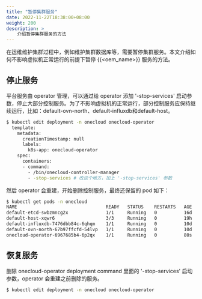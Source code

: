 ```yaml
---
title: "暂停集群服务"
date: 2022-11-22T18:38:00+08:00
weight: 200
description: >
    介绍暂停集群服务的方法
---
```


在运维维护集群过程中，例如维护集群数据库等，需要暂停集群服务。本文介绍如何不影响虚拟机正常运行的前提下暂停 {{<oem_name>}} 服务的方法。

## 停止服务

平台服务由 operator 管理，可以通过给 operator 添加 '-stop-services' 启动参数，停止大部分控制服务。为了不影响虚拟机的正常运行，部分控制服务应保持继续运行，比如：default-ovn-north、default-influxdb和default-host。

```bash
$ kubectl edit deployment -n onecloud onecloud-operator
  template:
    metadata:
      creationTimestamp: null
      labels:
        k8s-app: onecloud-operator
    spec:
      containers:
      - command:
        - /bin/onecloud-controller-manager
        - -stop-services # 改这个地方，加上 '-stop-services' 参数
```

然后 operator 会重建，开始删除控制服务，最终还保留的 pod 如下：

```bash
$ kubectl get pods -n onecloud
NAME                                 READY   STATUS    RESTARTS   AGE
default-etcd-swbzmncg2x              1/1     Running   0          16d
default-host-xqwr6                   3/3     Running   0          19h
default-influxdb-7476dbb84c-6qhqm    1/1     Running   0          10d
default-ovn-north-67b97ffcfd-54lvp   1/1     Running   0          10d
onecloud-operator-6967685b4-6p2qx    1/1     Running   0          80s
```


## 恢复服务

删除 onecloud-operator deployment command 里面的 '-stop-services' 启动参数，operator 会重建之前删除的服务。

```bash
$ kubectl edit deployment -n onecloud onecloud-operator
```
